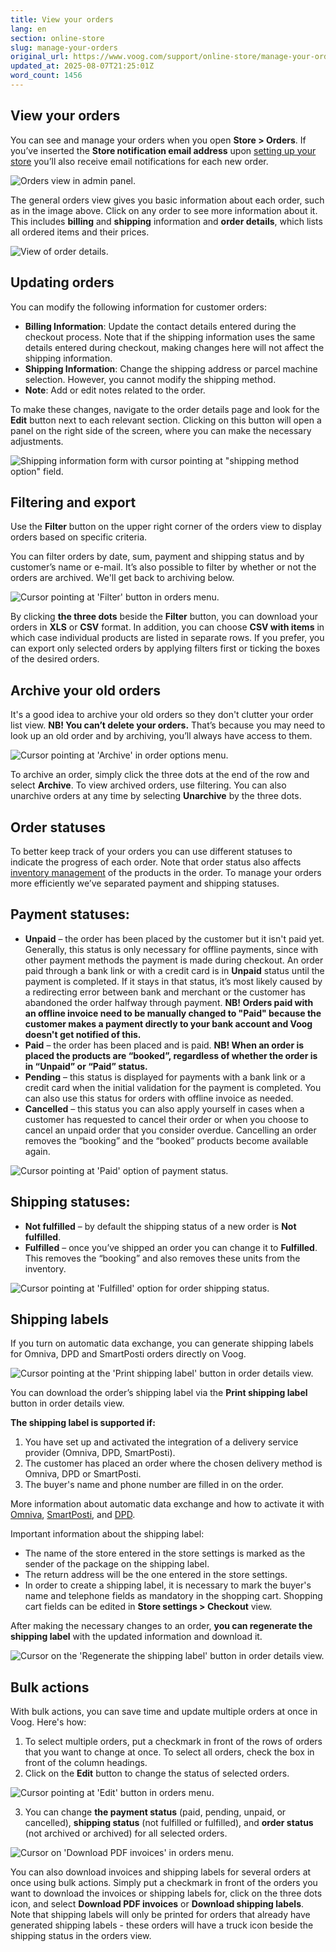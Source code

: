 ```yaml
---
title: View your orders
lang: en
section: online-store
slug: manage-your-orders
original_url: https://www.voog.com/support/online-store/manage-your-orders
updated_at: 2025-08-07T21:25:01Z
word_count: 1456
---
```

## View your orders

You can see and manage your orders when you open **Store > Orders**. If you’ve inserted the **Store notification email address** upon [setting up your store](/support/online-store/add-online-store) you’ll also receive email notifications for each new order.  

![Orders view in admin panel.](https://media.voog.com/0000/0036/2183/photos/Manage_your_orders1_block.jpg "Orders view in admin panel.")

The general orders view gives you basic information about each order, such as in the image above. Click on any order to see more information about it. This includes **billing** and **shipping** information and **order details**, which lists all ordered items and their prices.  

![View of order details.](https://media.voog.com/0000/0036/2183/photos/billing%20shipping%20information%202023_block.png "View of order details.")

## Updating orders

You can modify the following information for customer orders:

- **Billing Information**: Update the contact details entered during the checkout process. Note that if the shipping information uses the same details entered during checkout, making changes here will not affect the shipping information.
- **Shipping Information**: Change the shipping address or parcel machine selection. However, you cannot modify the shipping method.
- **Note**: Add or edit notes related to the order.

To make these changes, navigate to the order details page and look for the **Edit** button next to each relevant section. Clicking on this button will open a panel on the right side of the screen, where you can make the necessary adjustments.

![Shipping information form with cursor pointing at "shipping method option" field.](https://media.voog.com/0000/0036/2183/photos/update%20order%202023_block.png "Shipping information form with cursor pointing at \"shipping method option\" field.")

## Filtering and export

Use the **Filter** button on the upper right corner of the orders view to display orders based on specific criteria.   
  
You can filter orders by date, sum, payment and shipping status and by customer’s name or e-mail. It’s also possible to filter by whether or not the orders are archived. We'll get back to archiving below.

![Cursor pointing at 'Filter' button in orders menu.](https://media.voog.com/0000/0036/2183/photos/Manage_your_orders3_block.jpg "Cursor pointing at 'Filter' button in orders menu.")

By clicking **the three dots** beside the **Filter** button, you can download your orders in **XLS** or **CSV** format. In addition, you can choose **CSV with items** in which case individual products are listed in separate rows. If you prefer, you can export only selected orders by applying filters first or ticking the boxes of the desired orders.

## Archive your old orders

It's a good idea to archive your old orders so they don't clutter your order list view. **NB! You can’t delete your orders.** That’s because you may need to look up an old order and by archiving, you’ll always have access to them.

![Cursor pointing at 'Archive' in order options menu.](https://media.voog.com/0000/0036/2183/photos/Manage_your_orders4_block.jpg "Cursor pointing at 'Archive' in order options menu.")

To archive an order, simply click the three dots at the end of the row and select **Archive**. To view archived orders, use filtering. You can also unarchive orders at any time by selecting **Unarchive** by the three dots.

## Order statuses

To better keep track of your orders you can use different statuses to indicate the progress of each order. Note that order status also affects [inventory management](/support/online-store/inventory-management-in-your-webstore) of the products in the order. To manage your orders more efficiently we’ve separated payment and shipping statuses.

## Payment statuses:

- **Unpaid** – the order has been placed by the customer but it isn't paid yet. Generally, this status is only necessary for offline payments, since with other payment methods the payment is made during checkout. An order paid through a bank link or with a credit card is in **Unpaid** status until the payment is completed. If it stays in that status, it’s most likely caused by a redirecting error between bank and merchant or the customer has abandoned the order halfway through payment. **NB! Orders paid with an offline invoice need to be manually changed to "Paid" because the customer makes a payment directly to your bank account and Voog doesn't get notified of this.**
- **Paid** – the order has been placed and is paid. **NB! When an order is placed the products are “booked”, regardless of whether the order is in “Unpaid” or “Paid” status.**
- **Pending** – this status is displayed for payments with a bank link or a credit card when the initial validation for the payment is completed. You can also use this status for orders with offline invoice as needed.
- **Cancelled** – this status you can also apply yourself in cases when a customer has requested to cancel their order or when you choose to cancel an unpaid order that you consider overdue. Cancelling an order removes the “booking” and the “booked” products become available again.

![Cursor pointing at 'Paid' option of payment status.](https://media.voog.com/0000/0036/2183/photos/Manage_your_orders5_block.jpg "Cursor pointing at 'Paid' option of payment status.")

## Shipping statuses:

- **Not fulfilled** – by default the shipping status of a new order is **Not fulfilled**.
- **Fulfilled** – once you’ve shipped an order you can change it to **Fulfilled**. This removes the “booking” and also removes these units from the inventory.

![Cursor pointing at 'Fulfilled' option for order shipping status.](https://media.voog.com/0000/0036/2183/photos/Manage_your_orders6_block.jpg "Cursor pointing at 'Fulfilled' option for order shipping status.")

## Shipping labels

If you turn on automatic data exchange, you can generate shipping labels for Omniva, DPD and SmartPosti orders directly on Voog.  

![Cursor pointing at the 'Print shipping label' button in order details view.](https://media.voog.com/0000/0036/2183/photos/Manage_your_orders9_block.jpg "Cursor pointing at the 'Print shipping label' button in order details view.")

You can download the order’s shipping label via the **Print shipping label** button in order details view.  
  
**The shipping label is supported if:**  

1. You have set up and activated the integration of a delivery service provider (Omniva, DPD, SmartPosti).
2. The customer has placed an order where the chosen delivery method is Omniva, DPD or SmartPosti.
3. The buyer's name and phone number are filled in on the order.

  
More information about automatic data exchange and how to activate it with [Omniva](/support/online-store/automatic-data-exchange-with-omniva), [SmartPosti](/support/online-store/automatic-data-exchange-with-itella), and [DPD](/support/online-store/automatic-data-exchange-with-dpd).  
  
Important information about the shipping label:  

- The name of the store entered in the store settings is marked as the sender of the package on the shipping label.
- The return address will be the one entered in the store settings.
- In order to create a shipping label, it is necessary to mark the buyer's name and telephone fields as mandatory in the shopping cart. Shopping cart fields can be edited in **Store settings > Checkout** view.

  
After making the necessary changes to an order, **you can regenerate the shipping label** with the updated information and download it.  

![Cursor on the 'Regenerate the shipping label' button in order details view.](https://media.voog.com/0000/0036/2183/photos/regenerate%20shipping%20label_block.png "Cursor on the 'Regenerate the shipping label' button in order details view.")

## Bulk actions

With bulk actions, you can save time and update multiple orders at once in Voog. Here's how:  
  
1. To select multiple orders, put a checkmark in front of the rows of orders that you want to change at once. To select all orders, check the box in front of the column headings.  
2. Click on the **Edit** button to change the status of selected orders.  

![Cursor pointing at 'Edit' button in orders menu.](https://media.voog.com/0000/0036/2183/photos/Manage_your_orders7_block.jpg "Cursor pointing at 'Edit' button in orders menu.")

3. You can change **the payment status** (paid, pending, unpaid, or cancelled), **shipping status** (not fulfilled or fulfilled), and **order status** (not archived or archived) for all selected orders.  

![Cursor on 'Download PDF invoices' in orders menu.](https://media.voog.com/0000/0036/2183/photos/Manage_your_orders8_block.jpg "Cursor on 'Download PDF invoices' in orders menu.")

You can also download invoices and shipping labels for several orders at once using bulk actions. Simply put a checkmark in front of the orders you want to download the invoices or shipping labels for, click on the three dots icon, and select **Download PDF invoices** or **Download shipping labels**. Note that shipping labels will only be printed for orders that already have generated shipping labels - these orders will have a truck icon beside the shipping status in the orders view.
